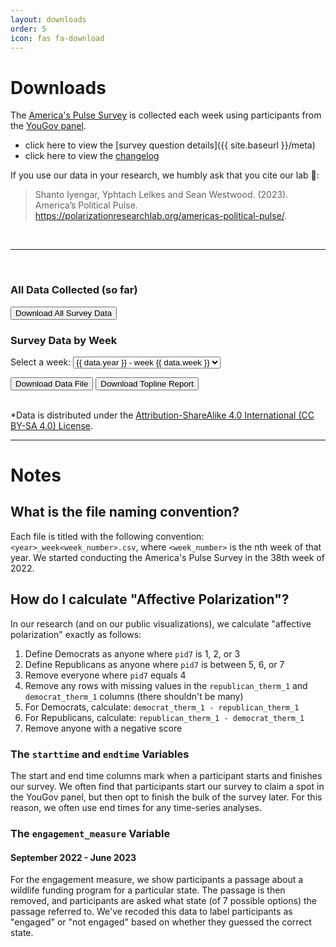 ```yaml
---
layout: downloads
order: 5
icon: fas fa-download
---
```


<h1 class = 'text-center'>Downloads</h1>

The [America's Pulse Survey](https://polarizationresearchlab.org/americas-political-pulse/) is collected each week using participants from the [YouGov panel](https://yougov.com/).

- click here to view the [survey question details]({{ site.baseurl }}/meta)
- click here to view the [changelog](https://docs.google.com/document/d/1HwQb6z5m6_l_Y1FZ0fQi5m8tFy753z9XbJofEkcli0k/edit#)

If you use our data in your research, we humbly ask that you cite our lab 🙏:

> Shanto Iyengar, Yphtach Lelkes and Sean Westwood. (2023). America’s Political Pulse. https://polarizationresearchlab.org/americas-political-pulse/.



<br>
<hr>
<br>

<div class = 'row'>
  <div class = 'col-6'>
    <div class = 'dl'>
      <h3 class = 'dlh3'>All Data Collected (so far)</h3>
      <button id='download-btn-all'>Download All Survey Data</button>
    </div>
  </div>

  <div class = 'col-6'>
    <div class = 'dl'>
      <h3 class = 'dlh3'>Survey Data by Week</h3>
      <p>Select a week: 
      <select id='dlselectbox'>
        {% for data in site.data.datalinks %}
        <option value="{{ data.file }}" data-week="{{ data.week }}" data-year="{{ data.year }}">
          {{ data.year }} - week {{ data.week }}
        </option>
        {% endfor %}
      </select></p>
      <button id='download-btn-week'>Download Data File</button>
      <button id='download-btn-week-topline'>Download Topline Report</button>
    </div>
  </div>
</div>

<br>

\*Data is distributed under the <a href="https://creativecommons.org/licenses/by-sa/4.0/">Attribution-ShareAlike 4.0 International (CC BY-SA 4.0) License</a>.

<hr>

<h1 class = 'text-center'>Notes</h1>

## What is the file naming convention?

Each file is titled with the following convention: `<year>_week<week_number>.csv`, where `<week_number>` is the nth week of that year. We started conducting the America's Pulse Survey in the 38th week of 2022.

## How do I calculate "Affective Polarization"?

In our research (and on our public visualizations), we calculate "affective polarization" exactly as follows:

1. Define Democrats as anyone where `pid7` is 1, 2, or 3
2. Define Republicans as anyone where `pid7` is between 5, 6, or 7
3. Remove everyone where `pid7` equals 4
4. Remove any rows with missing values in the `republican_therm_1` and `democrat_therm_1` columns (there shouldn't be many)
5. For Democrats, calculate: `democrat_therm_1 - republican_therm_1`
6. For Republicans, calculate: `republican_therm_1 - democrat_therm_1`
7. Remove anyone with a negative score

### The `starttime` and `endtime` Variables

The start and end time columns mark when a participant starts and finishes our survey. We often find that participants start our survey to claim a spot in the YouGov panel, but then opt to finish the bulk of the survey later. For this reason, we often use end times for any time-series analyses.

### The `engagement_measure` Variable

#### September 2022 - June 2023

For the engagement measure, we show participants a passage about a wildlife funding program for a particular state. The passage is then removed, and participants are asked what state (of 7 possible options) the passage referred to. We've recoded this data to label participants as "engaged" or "not engaged" based on whether they guessed the correct state.

<!-- #### June 2023 - present -->

<script src="{{ site.baseurl }}/assets/js/download-btn.js"></script>

